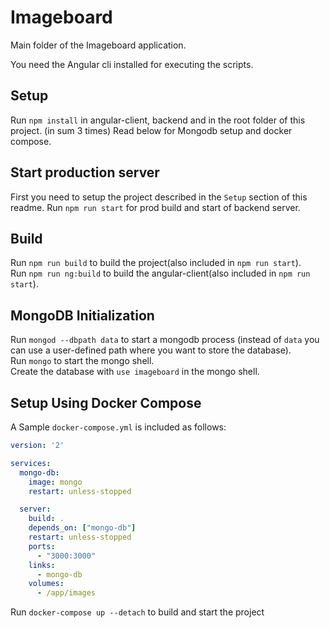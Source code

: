 # Imageboard

Main folder of the Imageboard application.

You need the Angular cli installed for executing the scripts.

## Setup

Run `npm install` in angular-client, backend and in the root folder of this project. (in sum 3 times)
Read below for Mongodb setup and docker compose.

## Start production server

First you need to setup the project described in the `Setup` section of this readme.
Run `npm run start` for prod build and start of backend server.

## Build

Run `npm run build` to build the project(also included in `npm run start`).  
Run `npm run ng:build` to build the angular-client(also included in `npm run start`).  

## MongoDB Initialization

Run `mongod --dbpath data` to start a mongodb process (instead of `data` you can use a user-defined path where you want to store the database).  
Run `mongo` to start the mongo shell.  
Create the database with `use imageboard` in the mongo shell.  

## Setup Using Docker Compose

A Sample `docker-compose.yml` is included as follows:
 ```yaml
 version: '2'

 services:
   mongo-db:
     image: mongo
     restart: unless-stopped

   server:
     build: .
     depends_on: ["mongo-db"]
     restart: unless-stopped
     ports:
       - "3000:3000"
     links:
       - mongo-db
     volumes:
       - /app/images
 ```
Run `docker-compose up --detach` to build and start the project
